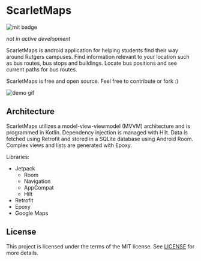 # ScarletMaps

![mit badge](https://img.shields.io/badge/license-MIT-blue)

<em>not in active development</em>

ScarletMaps is android application for helping students find their way around Rutgers campuses. Find information relevant to your location such as bus routes, bus stops and buildings. Locate bus positions and see current paths for bus routes.

ScarletMaps is free and open source. Feel free to contribute or fork :)

![demo gif](./media/demo2.gif)

## Architecture
ScarletMaps utilizes a model-view-viewmodel (MVVM) architecture and is programmed in Kotlin. Dependency injection is managed with Hilt. Data is fetched using Retrofit and stored in a SQLite database using Android Room.  Complex views and lists are generated with Epoxy.

Libraries:
- Jetpack
  - Room
  - Navigation
  - AppCompat
  - Hilt
- Retrofit
- Epoxy
- Google Maps

## License

This project is licensed under the terms of the MIT license. See [LICENSE](https://github.com/adam-piziak/scarletmaps_android/blob/master/LICENSE) for more details.
